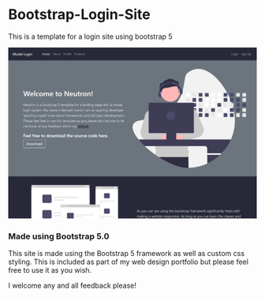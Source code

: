 # Bootstrap-Login-Site
This is a template for a login site using bootstrap 5

![Design preview for the bootcamp landing page](./images/Demo_Image.png)

### Made using Bootstrap 5.0
This site is made using the Bootstrap 5 framework as well as custom css styling. This is included as part of my web design portfolio but please feel free to use it as you wish.

I welcome any and all feedback please!
